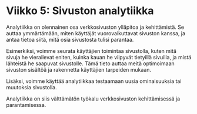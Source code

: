 # Viikko 5: Sivuston analytiikka

Analytiikka on olennainen osa verkkosivuston ylläpitoa ja kehittämistä. Se auttaa ymmärtämään, miten käyttäjät vuorovaikuttavat sivuston kanssa, ja antaa tietoa siitä, mitä osia sivustosta tulisi parantaa.

Esimerkiksi, voimme seurata käyttäjien toimintaa sivustolla, kuten mitä sivuja he vierailevat eniten, kuinka kauan he viipyvät tietyillä sivuilla, ja mistä lähteistä he saapuvat sivustolle.
Tämä tieto auttaa meitä optimoimaan sivuston sisältöä ja rakennetta käyttäjien tarpeiden mukaan.

Lisäksi, voimme käyttää analytiikkaa testaamaan uusia ominaisuuksia tai muutoksia sivustolla.

Analytiikka on siis välttämätön työkalu verkkosivuston kehittämisessä ja parantamisessa.
